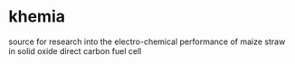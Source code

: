 # khemia
source for research into the electro-chemical performance of maize straw in solid oxide direct carbon fuel cell
